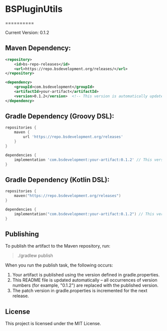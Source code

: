 # BSPluginUtils
==========

Current Version: 0.1.2

Maven Dependency:
-----------------
```xml
<repository>
    <id>bs-repo-releases</id>
    <url>https://repo.bsdevelopment.org/releases/</url>
</repository>

<dependency>
    <groupId>com.bsdevelopment</groupId>
    <artifactId>your-artifact</artifactId>
    <version>0.1.2</version>  <!-- This version is automatically updated -->
</dependency>
```

Gradle Dependency (Groovy DSL):
-------------------------------
```groovy
repositories {
    maven {
        url 'https://repo.bsdevelopment.org/releases'
    }
}

dependencies {
    implementation 'com.bsdevelopment:your-artifact:0.1.2' // This version is automatically updated
}
```


Gradle Dependency (Kotlin DSL):
-------------------------------
```kotlin
repositories {
    maven("https://repo.bsdevelopment.org/releases")
}

dependencies {
    implementation("com.bsdevelopment:your-artifact:0.1.2") // This version is automatically updated
}
```

Publishing
----------
To publish the artifact to the Maven repository, run:

>    ./gradlew publish

When you run the publish task, the following occurs:
1. Your artifact is published using the version defined in gradle.properties.
2. This README file is updated automatically – all occurrences of version numbers (for example, "0.1.2") are replaced with the published version.
3. The patch version in gradle.properties is incremented for the next release.

License
-------
This project is licensed under the MIT License.